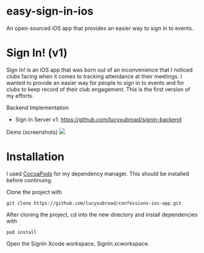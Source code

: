 # easy-sign-in-ios
An open-sourced iOS app that provides an easier way to sign in to events.

# Sign In! (v1)

Sign In! is an iOS app that was born out of an inconvenience that I noticed clubs facing when it comes to tracking
attendance at their meetings. I wanted to provide an easier way for people to sign in to events and for clubs to 
keep record of their club engagement. This is the first version of my efforts.  

Backend Implementation
 * Sign In Server v1: https://github.com/lucyxubroad/signin-backend
 
Demo (screenshots)
 <img src="/images/signin-demo-2x.png">

 # Installation
 
 I used [CocoaPods](https://cocoapods.org "CocoaPods") for my dependency manager. This should be installed before 
 continuing.
 
 Clone the project with
 ```
 git clone https://github.com/lucyxubroad/confessions-ios-app.git
 ```
 
 After cloning the project, cd into the new directory and install dependencies with
 ```
 pod install
 ```

 Open the SignIn Xcode workspace, SignIn.xcworkspace.
 
